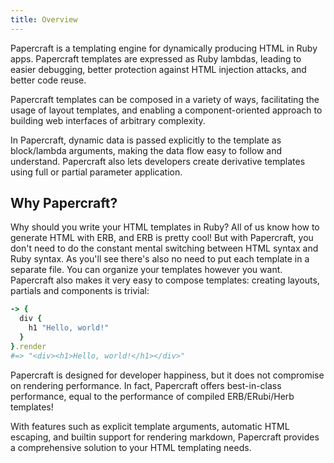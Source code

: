 ```yaml
---
title: Overview
---
```


Papercraft is a templating engine for dynamically producing HTML in Ruby apps.
Papercraft templates are expressed as Ruby lambdas, leading to easier debugging,
better protection against HTML injection attacks, and better code reuse.

Papercraft templates can be composed in a variety of ways, facilitating the
usage of layout templates, and enabling a component-oriented approach to
building web interfaces of arbitrary complexity.

In Papercraft, dynamic data is passed explicitly to the template as block/lambda
arguments, making the data flow easy to follow and understand. Papercraft also
lets developers create derivative templates using full or partial parameter
application.

## Why Papercraft?

Why should you write your HTML templates in Ruby? All of us know how to generate
HTML with ERB, and ERB is pretty cool! But with Papercraft, you don't need to do
the constant mental switching between HTML syntax and Ruby syntax. As you'll see
there's also no need to put each template in a separate file. You can organize
your templates however you want. Papercraft also makes it very easy to compose
templates: creating layouts, partials and components is trivial:

```ruby
-> {
  div {
    h1 "Hello, world!"
  }
}.render
#=> "<div><h1>Hello, world!</h1></div>"
```

Papercraft is designed for developer happiness, but it does not compromise on
rendering performance. In fact, Papercraft offers best-in-class performance,
equal to the performance of compiled ERB/ERubi/Herb templates!

With features such as explicit template arguments, automatic HTML escaping, and
builtin support for rendering markdown, Papercraft provides a comprehensive
solution to your HTML templating needs.